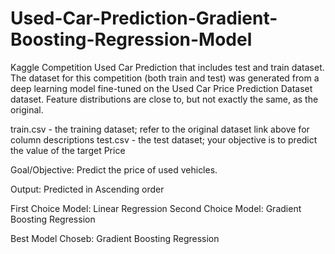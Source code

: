 # Used-Car-Prediction-Gradient-Boosting-Regression-Model
Kaggle Competition Used Car Prediction that includes test and train dataset. The dataset for this competition (both train and test) was generated from a deep learning model fine-tuned on the Used Car Price Prediction Dataset dataset. Feature distributions are close to, but not exactly the same, as the original.

train.csv - the training dataset; refer to the original dataset link above for column descriptions
test.csv - the test dataset; your objective is to predict the value of the target Price

Goal/Objective: Predict the price of used vehicles.

Output: Predicted in Ascending order

First Choice Model: Linear Regression
Second Choice Model: Gradient Boosting Regression

Best Model Choseb: Gradient Boosting Regression

